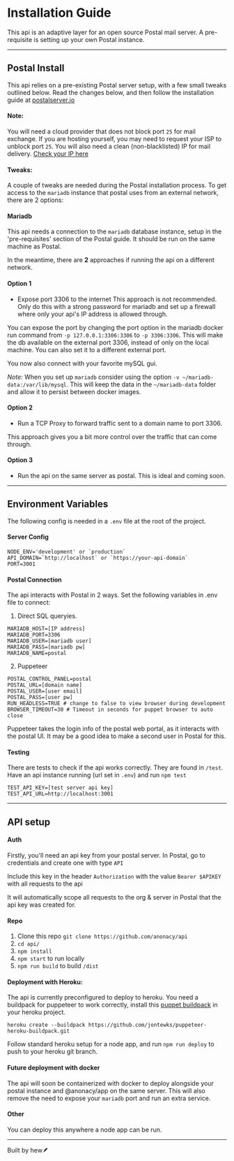 # Installation Guide

This api is an adaptive layer for an open source Postal mail server. A pre-requisite is setting up your own Postal instance.

***

## Postal Install
This api relies on a pre-existing Postal server setup, with a few small tweaks outlined below. Read the changes below, and then follow the installation guide at [postalserver.io](https://docs.postalserver.io/getting-started)

#### Note: 
You will need a cloud provider that does not block port `25` for mail exchange. If you are hosting yourself, you may need to request your ISP to unblock port `25`. You will also need a clean (non-blacklisted) IP for mail delivery. [Check your IP here](http://multirbl.valli.org/lookup/)

#### Tweaks:

A couple of tweaks are needed during the Postal installation process. To get access to the `mariadb` instance that postal uses from an external network, there are 2 options:

#### Mariadb
This api needs a connection to the `mariadb` database instance, setup in the 'pre-requisites' section of the Postal guide. It should be run on the same machine as Postal. 

In the meantime, there are **2** approaches if running the api on a different network.

#### Option 1

* Expose port 3306 to the internet
This approach is not recommended. Only do this with a strong password for mariadb and set up a firewall where only your api's IP address is allowed through.

You can expose the port by changing the port option in the mariadb docker run command from `-p 127.0.0.1:3306:3306` to `-p 3306:3306`. This will make the db available on the external port 3306, instead of only on the local machine. You can also set it to a different external port.


You now also connect with your favorite mySQL gui.

*Note:* When you set up `mariadb` consider using the option `-v ~/mariadb-data:/var/lib/mysql`. This will keep the data in the `~/mariadb-data` folder and allow it to persist between docker images.

#### Option 2

* Run a TCP Proxy to forward traffic sent to a domain name to port 3306.

This approach gives you a bit more control over the traffic that can come through.

#### Option 3

* Run the api on the same server as postal. This is ideal and coming soon.

***

## Environment Variables

The following config is needed in a `.env` file at the root of the project.

#### Server Config

```
NODE_ENV='development' or `production`
API_DOMAIN=`http://localhost` or `https://your-api-domain`
PORT=3001
```

#### Postal Connection
The api interacts with Postal in 2 ways. Set the following variables in .env file to connect:
1. Direct SQL queryies.
 ```
MARIADB_HOST=[IP address]
MARIADB_PORT=3306
MARIADB_USER=[mariadb user]
MARIADB_PASS=[mariadb pw]
MARIADB_NAME=postal
 ```
2. Puppeteer
```
POSTAL_CONTROL_PANEL=postal
POSTAL_URL=[domain name]
POSTAL_USER=[user email]
POSTAL_PASS=[user pw]
RUN_HEADLESS=TRUE # change to false to view browser during development
BROWSER_TIMEOUT=30 # Timeout in seconds for puppet browser to auto close
```
Puppeteer takes the login info of the postal web portal, as it interacts with the postal UI. It may be a good idea to make a second user in Postal for this.


#### Testing

There are tests to check if the api works correctly. They are found in `/test`.  Have an api instance running (url set in `.env`) and run `npm test`

```
TEST_API_KEY=[test server api key]
TEST_API_URL=http://localhost:3001
```

***

## API setup

#### Auth
Firstly, you'll need an api key from your postal server. In Postal, go to credentials and create one with type `API`

Include this key in the header `Authorization` with the value `Bearer $APIKEY` with all requests to the api

It will automatically scope all requests to the org & server in Postal that the api key was created for.


#### Repo
1. Clone this repo
      `git clone https://github.com/anonacy/api`
2. `cd api/`
3. `npm install`
4. `npm start` to run locally
5. `npm run build` to build `/dist`

#### Deployment with Heroku:
The api is currently preconfigured to deploy to heroku. You need a buildpack for puppeteer to work correctly, install this [puppet buildpack](https://elements.heroku.com/buildpacks/jontewks/puppeteer-heroku-buildpack) in your heroku project.

```
heroku create --buildpack https://github.com/jontewks/puppeteer-heroku-buildpack.git
```

Follow standard heroku setup for a node app, and run `npm run deploy` to push to your heroku git branch.

#### Future deployment with docker
The api will soon be containerized with docker to deploy alongside your postal instance and @anonacy/app on the same server. This will also remove the need to expose your `mariadb` port and run an extra service.

#### Other

You can deploy this anywhere a node app can be run.

***

Built by hew🪶